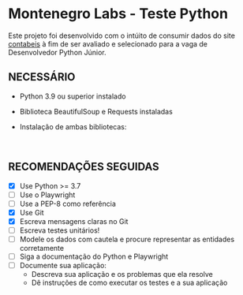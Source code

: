 # Montenegro Labs - Teste Python 

Este projeto foi desenvolvido com o intúito de consumir dados do site <a href="https://www.contabeis.com.br/conteudo/">contabeis</a> à fim de ser avaliado e selecionado para a vaga de Desenvolvedor Python Júnior.


## NECESSÁRIO
 - Python 3.9 ou superior instalado
 - Biblioteca BeautifulSoup e Requests instaladas

  - Instalação de ambas bibliotecas:
<div>
  <img align="center" src=''>
  <img align="center" src=''>
</div>


## RECOMENDAÇÕES SEGUIDAS

- [x] Use Python >= 3.7
- [ ] Use o Playwright
- [ ] Use a PEP-8 como referência
- [x] Use Git
- [x] Escreva mensagens claras no Git
- [ ] Escreva testes unitários!
- [ ] Modele os dados com cautela e procure representar as entidades corretamente
- [ ] Siga a documentação do Python e Playwright
- [ ] Documente sua aplicação:
  - Descreva sua aplicação e os problemas que ela resolve
  - Dê instruções de como executar os testes e a sua aplicação


